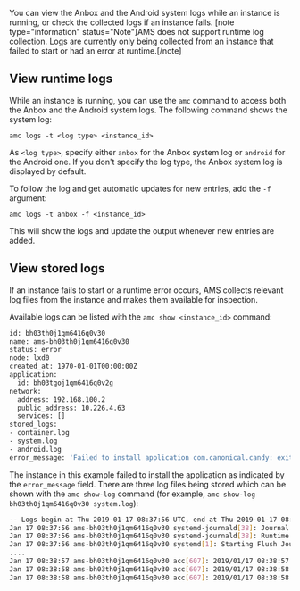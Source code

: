 You can view the Anbox and the Android system logs while an instance is running, or check the collected logs if an instance fails.
[note type="information" status="Note"]AMS does not support runtime log collection. Logs are currently only being collected from an instance that failed to start or had an error at runtime.[/note]

## View runtime logs

While an instance is running, you can use the `amc` command to access both the Anbox and the Android system logs. The following command shows the system log:

    amc logs -t <log type> <instance_id>

As `<log type>`, specify either `anbox` for the Anbox system log or `android` for the Android one. If you don't specify the log type, the Anbox system log is displayed by default.

To follow the log and get automatic updates for new entries, add the `-f` argument:

    amc logs -t anbox -f <instance_id>

This will show the logs and update the output whenever new entries are added.

## View stored logs

If an instance fails to start or a runtime error occurs, AMS collects relevant log files from the instance and makes them available for inspection.

Available logs can be listed with the `amc show <instance_id>` command:

```bash
id: bh03th0j1qm6416q0v30
name: ams-bh03th0j1qm6416q0v30
status: error
node: lxd0
created_at: 1970-01-01T00:00:00Z
application:
  id: bh03tgoj1qm6416q0v2g
network:
  address: 192.168.100.2
  public_address: 10.226.4.63
  services: []
stored_logs:
- container.log
- system.log
- android.log
error_message: 'Failed to install application com.canonical.candy: exit status 1'
```

The instance in this example failed to install the application as indicated by the `error_message` field. There are three log files being stored which can be shown with the `amc show-log` command (for example, `amc show-log bh03th0j1qm6416q0v30 system.log`):

```bash
-- Logs begin at Thu 2019-01-17 08:37:56 UTC, end at Thu 2019-01-17 08:38:58 UTC. --
Jan 17 08:37:56 ams-bh03th0j1qm6416q0v30 systemd-journald[38]: Journal started
Jan 17 08:37:56 ams-bh03th0j1qm6416q0v30 systemd-journald[38]: Runtime journal (/run/log/journal/2c8dee797148423b8f8987009ee28eab) is 8.0M, max 99.6M, 91.6M free.
Jan 17 08:37:56 ams-bh03th0j1qm6416q0v30 systemd[1]: Starting Flush Journal to Persistent Storage...
....
Jan 17 08:38:57 ams-bh03th0j1qm6416q0v30 acc[607]: 2019/01/17 08:38:57 Extracting application package ...
Jan 17 08:38:58 ams-bh03th0j1qm6416q0v30 acc[607]: 2019/01/17 08:38:58 Waiting for Android container
Jan 17 08:38:58 ams-bh03th0j1qm6416q0v30 acc[607]: 2019/01/17 08:38:58 Installing application com.canonical.candy from app.apk ...
```
